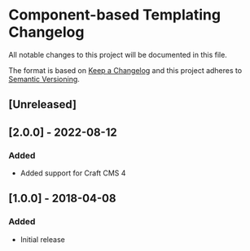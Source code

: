 # Component-based Templating Changelog

All notable changes to this project will be documented in this file.

The format is based on [Keep a Changelog](http://keepachangelog.com/) and this project adheres to [Semantic Versioning](http://semver.org/).

## [Unreleased]

## [2.0.0] - 2022-08-12
### Added
- Added support for Craft CMS 4

## [1.0.0] - 2018-04-08
### Added
- Initial release
